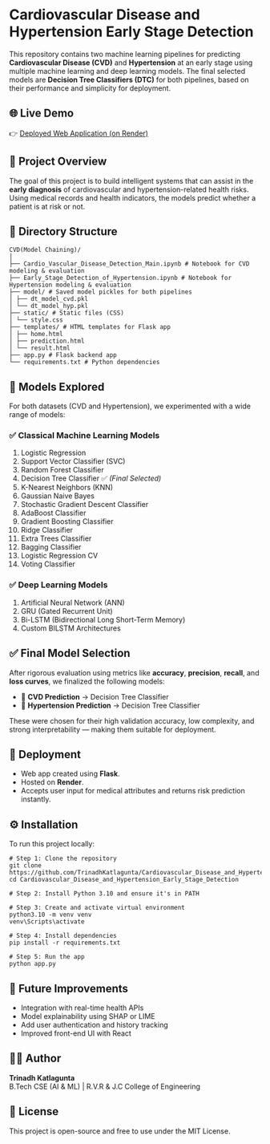 # Cardiovascular Disease and Hypertension Early Stage Detection

This repository contains two machine learning pipelines for predicting **Cardiovascular Disease (CVD)** and **Hypertension** at an early stage using multiple machine learning and deep learning models. The final selected models are **Decision Tree Classifiers (DTC)** for both pipelines, based on their performance and simplicity for deployment.


## 🌐 Live Demo

👉 [Deployed Web Application (on Render)](https://early-stage-cardio-vascular-disease.onrender.com/)


## 🧠 Project Overview

The goal of this project is to build intelligent systems that can assist in the **early diagnosis** of cardiovascular and hypertension-related health risks. Using medical records and health indicators, the models predict whether a patient is at risk or not.


## 📁 Directory Structure

```
CVD(Model Chaining)/
│
├── Cardio_Vascular_Disease_Detection_Main.ipynb # Notebook for CVD modeling & evaluation
├── Early_Stage_Detection_of_Hypertension.ipynb # Notebook for Hypertension modeling & evaluation
├── model/ # Saved model pickles for both pipelines
│ ├── dt_model_cvd.pkl
│ └── dt_model_hyp.pkl
├── static/ # Static files (CSS)
│ └── style.css
├── templates/ # HTML templates for Flask app
│ ├── home.html
│ ├── prediction.html
│ └── result.html
├── app.py # Flask backend app
└── requirements.txt # Python dependencies

```


## 🧪 Models Explored
For both datasets (CVD and Hypertension), we experimented with a wide range of models:

### ✅ Classical Machine Learning Models

1. Logistic Regression  
2. Support Vector Classifier (SVC)  
3. Random Forest Classifier  
4. Decision Tree Classifier ✅ *(Final Selected)*  
5. K-Nearest Neighbors (KNN)  
6. Gaussian Naive Bayes  
7. Stochastic Gradient Descent Classifier  
8. AdaBoost Classifier  
9. Gradient Boosting Classifier  
10. Ridge Classifier  
11. Extra Trees Classifier  
12. Bagging Classifier  
13. Logistic Regression CV  
14. Voting Classifier  

### ✅ Deep Learning Models

1. Artificial Neural Network (ANN)  
2. GRU (Gated Recurrent Unit)  
3. Bi-LSTM (Bidirectional Long Short-Term Memory)  
4. Custom BILSTM Architectures  


## ✅ Final Model Selection

After rigorous evaluation using metrics like **accuracy**, **precision**, **recall**, and **loss curves**, we finalized the following models:

- 📌 **CVD Prediction** → Decision Tree Classifier  
- 📌 **Hypertension Prediction** → Decision Tree Classifier  

These were chosen for their high validation accuracy, low complexity, and strong interpretability — making them suitable for deployment.


## 🚀 Deployment

- Web app created using **Flask**.
- Hosted on **Render**.
- Accepts user input for medical attributes and returns risk prediction instantly.


## ⚙️ Installation

To run this project locally:

```
# Step 1: Clone the repository
git clone https://github.com/TrinadhKatlagunta/Cardiovascular_Disease_and_Hypertension_Early_Stage_Detection.git
cd Cardiovascular_Disease_and_Hypertension_Early_Stage_Detection

# Step 2: Install Python 3.10 and ensure it's in PATH

# Step 3: Create and activate virtual environment
python3.10 -m venv venv
venv\Scripts\activate

# Step 4: Install dependencies
pip install -r requirements.txt

# Step 5: Run the app
python app.py
```


## 📌 Future Improvements

- Integration with real-time health APIs
- Model explainability using SHAP or LIME
- Add user authentication and history tracking
- Improved front-end UI with React


## 👨‍💻 Author

**Trinadh Katlagunta**  
B.Tech CSE (AI & ML) | R.V.R & J.C College of Engineering  


## 📜 License

This project is open-source and free to use under the MIT License.
